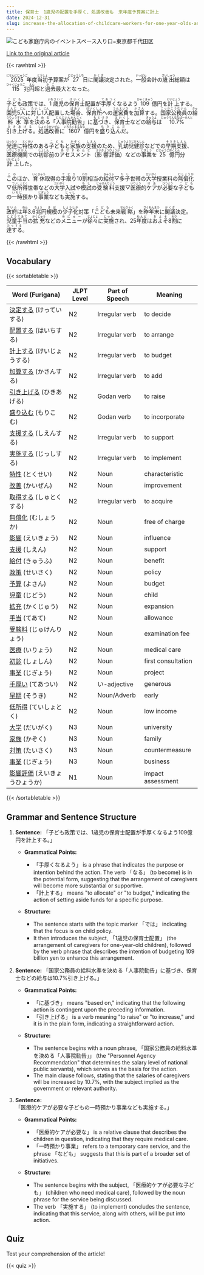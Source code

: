 ```yaml
---
title: 保育士　1歳児の配置を手厚く、処遇改善も　来年度予算案に計上
date: 2024-12-31
slug: increase-the-allocation-of-childcare-workers-for-one-year-olds-and-improve-their-treatment-this-will-be-included-in-the-budget-proposal-for-the-next-fiscal-year
---
```


![こども家庭庁内のイベントスペース入り口=東京都千代田区](https://www.asahicom.jp/imgopt/img/86bb7364f4/comm_L/AS20241227002018.jpg "こども家庭庁内のイベントスペース入り口=東京都千代田区")

[Link to the original article](https://asahi.com/articles/ASSDW153ZSDWUTFL01JM.html?iref=pc_edu_top__n)

{{< rawhtml >}}
<p><ruby>2025<rt>にせんにじゅうご</rt></ruby>年度<ruby>当初<rt>とうしょ</rt></ruby>予算案が<ruby>27<rt>にじゅうしち</rt></ruby>日に<ruby>閣議<rt>かくぎ</rt></ruby>決定された。<ruby>一般<rt>いっぱん</rt></ruby>会計の<ruby>歳出<rt>さいしゅつ</rt></ruby>総額は<ruby>115<rt>ひゃくじゅうご</rt></ruby>兆<ruby>円<rt>えん</rt></ruby>超と<ruby>過去<rt>かこ</rt></ruby>最大となった。</p>

<p><ruby>子ども<rt>こども</rt></ruby>政策では、<ruby>1<rt>いち</rt></ruby><ruby>歳児<rt>さいじ</rt></ruby>の<ruby>保育士<rt>ほいくし</rt></ruby>配置が<ruby>手厚く<rt>てあつく</rt></ruby>なるよう<ruby>109<rt>ひゃくきゅう</rt></ruby>億円を<ruby>計上<rt>けいじょう</rt></ruby>する。<ruby>園児<rt>えんじ</rt></ruby>5<ruby>人<rt>にん</rt></ruby>に<ruby>対し<rt>たいし</rt></ruby>1<ruby>人<rt>にん</rt></ruby>配置した<ruby>場合<rt>ばあい</rt></ruby>、<ruby>保育所<rt>ほいくしょ</rt></ruby>への<ruby>運営費<rt>うんえいひ</rt></ruby>を<ruby>加算<rt>かさん</rt></ruby>する。<ruby>国家公務員<rt>こっかこうむいん</rt></ruby>の<ruby>給料水準<rt>きゅうりょうすいじゅん</rt></ruby>を<ruby>決める<rt>きめる</rt></ruby>「<ruby>人事院勧告<rt>じんじいんかんこく</rt></ruby>」に<ruby>基づき<rt>もとづき</rt></ruby>、<ruby>保育士<rt>ほいくし</rt></ruby>などの<ruby>給与<rt>きゅうよ</rt></ruby>は<ruby>10.7%<rt>じゅうてんななぱーせんと</rt></ruby><ruby>引き上げる<rt>ひきあげる</rt></ruby>。<ruby>処遇改善<rt>しょぐうかいぜん</rt></ruby>に<ruby>1607<rt>いちろくまるなな</rt></ruby>億円を<ruby>盛り込んだ<rt>もりこんだ</rt></ruby>。</p>

<p><ruby>発達<rt>はったつ</rt></ruby>に<ruby>特性<rt>とくせい</rt></ruby>のある<ruby>子ども<rt>こども</rt></ruby>と<ruby>家族<rt>かぞく</rt></ruby>の<ruby>支援<rt>しえん</rt></ruby>のため、<ruby>乳幼児<rt>にゅうようじ</rt></ruby><ruby>健診<rt>けんしん</rt></ruby>などでの<ruby>早期<rt>そうき</rt></ruby><ruby>支援<rt>しえん</rt></ruby>、<ruby>医療<rt>いりょう</rt></ruby><ruby>機関<rt>きかん</rt></ruby>での<ruby>初診<rt>しょしん</rt></ruby>前の<ruby>アセスメント<rt>あせすめんと</rt></ruby>（<ruby>影響<rt>えいきょう</rt></ruby><ruby>評価<rt>ひょうか</rt></ruby>）などの<ruby>事業<rt>じぎょう</rt></ruby>を<ruby>25<rt>にじゅうご</rt></ruby><ruby>億円<rt>おくえん</rt></ruby>分<ruby>計上<rt>けいじょう</rt></ruby>した。</p>

<p><ruby>この<rt>この</rt></ruby>ほか、<ruby>育休<rt>いくきゅう</rt></ruby>取得の<ruby>手取り<rt>てどり</rt></ruby>10<ruby>割<rt>わり</rt></ruby>相当の<ruby>給付<rt>きゅうふ</rt></ruby>▽<ruby>多子<rt>たし</rt></ruby>世帯の<ruby>大学<rt>だいがく</rt></ruby>授業料の<ruby>無償化<rt>むしょうか</rt></ruby>▽<ruby>低所得<rt>ていしょとく</rt></ruby>世帯などの<ruby>大学<rt>だいがく</rt></ruby>入試や<ruby>模試<rt>もし</rt></ruby>の<ruby>受験料<rt>じゅけんりょう</rt></ruby>支援▽<ruby>医療<rt>いりょう</rt></ruby>的<ruby>ケア<rt>けあ</rt></ruby>が<ruby>必要<rt>ひつよう</rt></ruby>な<ruby>子ども<rt>こども</rt></ruby>の<ruby>一時<rt>いちじ</rt></ruby>預かり<ruby>事業<rt>じぎょう</rt></ruby>なども<ruby>実施<rt>じっし</rt></ruby>する。</p>

<p><ruby>政府<rt>せいふ</rt></ruby>は<ruby>年<rt>ねん</rt></ruby>3.6<ruby>兆<rt>ちょう</rt></ruby>円<ruby>規模<rt>きぼ</rt></ruby>の<ruby>少子化<rt>しょうしか</rt></ruby>対策「<ruby>こども<rt>こども</rt></ruby>未来<ruby>戦略<rt>せんりゃく</rt></ruby>」を<ruby>昨年末<rt>さくねんまつ</rt></ruby>に<ruby>閣議<rt>かくぎ</rt></ruby>決定。<ruby>児童手当<rt>じどうてあて</rt></ruby>の<ruby>拡充<rt>かくじゅう</rt></ruby>などの<ruby>メニュー<rt>めにゅー</rt></ruby>が<ruby>徐々<rt>じょじょ</rt></ruby>に<ruby>実施<rt>じっし</rt></ruby>され、25<ruby>年度<rt>ねんど</rt></ruby>は<ruby>およそ<rt>およそ</rt></ruby>8<ruby>割<rt>わり</rt></ruby>に<ruby>達する<rt>たっする</rt></ruby>。</p>
{{< /rawhtml >}}

## Vocabulary


{{< sortabletable >}}

| Word (Furigana)         | JLPT Level | Part of Speech         | Meaning                     |
|-------------------------|------------|-------------------------|-----------------------------|
|[決定する](https://jisho.org/search/%E6%B1%BA%E5%AE%9A%E3%81%99%E3%82%8B) (けっていする)| N2         | Irregular verb          | to decide                   |
|[配置する](https://jisho.org/search/%E9%85%8D%E7%BD%AE%E3%81%99%E3%82%8B) (はいちする)| N2         | Irregular verb          | to arrange                  |
|[計上する](https://jisho.org/search/%E8%A8%88%E4%B8%8A%E3%81%99%E3%82%8B) (けいじょうする)| N2         | Irregular verb          | to budget                   |
|[加算する](https://jisho.org/search/%E5%8A%A0%E7%AE%97%E3%81%99%E3%82%8B) (かさんする)| N2         | Irregular verb          | to add                      |
|[引き上げる](https://jisho.org/search/%E5%BC%95%E3%81%8D%E4%B8%8A%E3%81%92%E3%82%8B) (ひきあげる)| N2         | Godan verb              | to raise                    |
|[盛り込む](https://jisho.org/search/%E7%9B%9B%E3%82%8A%E8%BE%BC%E3%82%80) (もりこむ)| N2         | Godan verb              | to incorporate              |
|[支援する](https://jisho.org/search/%E6%94%AF%E6%8F%B4%E3%81%99%E3%82%8B) (しえんする)| N2         | Irregular verb          | to support                  |
|[実施する](https://jisho.org/search/%E5%AE%9F%E6%96%BD%E3%81%99%E3%82%8B) (じっしする)| N2         | Irregular verb          | to implement                |
|[特性](https://jisho.org/search/%E7%89%B9%E6%80%A7) (とくせい)| N2         | Noun                    | characteristic              |
|[改善](https://jisho.org/search/%E6%94%B9%E5%96%84) (かいぜん)| N2         | Noun                    | improvement                 |
|[取得する](https://jisho.org/search/%E5%8F%96%E5%BE%97%E3%81%99%E3%82%8B) (しゅとくする)| N2         | Irregular verb          | to acquire                  |
|[無償化](https://jisho.org/search/%E7%84%A1%E5%84%9F%E5%8C%96) (むしょうか)| N2         | Noun                    | free of charge              |
|[影響](https://jisho.org/search/%E5%BD%B1%E9%9F%BF) (えいきょう)| N2         | Noun                    | influence                   |
|[支援](https://jisho.org/search/%E6%94%AF%E6%8F%B4) (しえん)| N2         | Noun                    | support                     |
|[給付](https://jisho.org/search/%E7%B5%A6%E4%BB%98) (きゅうふ)| N2         | Noun                    | benefit                     |
|[政策](https://jisho.org/search/%E6%94%BF%E7%AD%96) (せいさく)| N2         | Noun                    | policy                      |
|[予算](https://jisho.org/search/%E4%BA%88%E7%AE%97) (よさん)| N2         | Noun                    | budget                      |
|[児童](https://jisho.org/search/%E5%85%90%E7%AB%A5) (じどう)| N2         | Noun                    | child                       |
|[拡充](https://jisho.org/search/%E6%8B%A1%E5%85%85) (かくじゅう)| N2         | Noun                    | expansion                   |
|[手当](https://jisho.org/search/%E6%89%8B%E5%BD%93) (てあて)| N2         | Noun                    | allowance                   |
|[受験料](https://jisho.org/search/%E5%8F%97%E9%A8%93%E6%96%99) (じゅけんりょう)| N2         | Noun                    | examination fee             |
|[医療](https://jisho.org/search/%E5%8C%BB%E7%99%82) (いりょう)| N2         | Noun                    | medical care                |
|[初診](https://jisho.org/search/%E5%88%9D%E8%A8%BA) (しょしん)| N2         | Noun                    | first consultation          |
|[事業](https://jisho.org/search/%E4%BA%8B%E6%A5%AD) (じぎょう)| N2         | Noun                    | project                     |
|[手厚い](https://jisho.org/search/%E6%89%8B%E5%8E%9A%E3%81%84) (てあつい)| N2         | い-adjective            | generous                    |
|[早期](https://jisho.org/search/%E6%97%A9%E6%9C%9F) (そうき)| N2         | Noun/Adverb             | early                       |
|[低所得](https://jisho.org/search/%E4%BD%8E%E6%89%80%E5%BE%97) (ていしょとく)| N2         | Noun                    | low income                  |
|[大学](https://jisho.org/search/%E5%A4%A7%E5%AD%A6) (だいがく)| N3         | Noun                    | university                  |
|[家族](https://jisho.org/search/%E5%AE%B6%E6%97%8F) (かぞく)| N3         | Noun                    | family                      |
|[対策](https://jisho.org/search/%E5%AF%BE%E7%AD%96) (たいさく)| N3         | Noun                    | countermeasure              |
|[事業](https://jisho.org/search/%E4%BA%8B%E6%A5%AD) (じぎょう)| N3         | Noun                    | business                    |
|[影響評価](https://jisho.org/search/%E5%BD%B1%E9%9F%BF%E8%A9%95%E4%BE%A1) (えいきょうひょうか)| N1 | Noun                    | impact assessment           |

{{< /sortabletable >}}


## Grammar and Sentence Structure

1. **Sentence:** 「子ども政策では、1歳児の保育士配置が手厚くなるよう109億円を計上する。」

   - **Grammatical Points:** 
     - 「手厚くなるよう」 is a phrase that indicates the purpose or intention behind the action. The verb 「なる」 (to become) is in the potential form, suggesting that the arrangement of caregivers will become more substantial or supportive.
     - 「計上する」 means "to allocate" or "to budget," indicating the action of setting aside funds for a specific purpose.

   - **Structure:** 
     - The sentence starts with the topic marker 「では」 indicating that the focus is on child policy. 
     - It then introduces the subject, 「1歳児の保育士配置」 (the arrangement of caregivers for one-year-old children), followed by the verb phrase that describes the intention of budgeting 109 billion yen to enhance this arrangement.

2. **Sentence:** 「国家公務員の給料水準を決める「人事院勧告」に基づき、保育士などの給与は10.7%引き上げる。」

   - **Grammatical Points:** 
     - 「に基づき」 means "based on," indicating that the following action is contingent upon the preceding information.
     - 「引き上げる」 is a verb meaning "to raise" or "to increase," and it is in the plain form, indicating a straightforward action.

   - **Structure:** 
     - The sentence begins with a noun phrase, 「国家公務員の給料水準を決める「人事院勧告」」 (the "Personnel Agency Recommendation" that determines the salary level of national public servants), which serves as the basis for the action.
     - The main clause follows, stating that the salaries of caregivers will be increased by 10.7%, with the subject implied as the government or relevant authority.

3. **Sentence:** 「医療的ケアが必要な子どもの一時預かり事業なども実施する。」

   - **Grammatical Points:** 
     - 「医療的ケアが必要な」 is a relative clause that describes the children in question, indicating that they require medical care.
     - 「一時預かり事業」 refers to a temporary care service, and the phrase 「なども」 suggests that this is part of a broader set of initiatives.

   - **Structure:** 
     - The sentence begins with the subject, 「医療的ケアが必要な子ども」 (children who need medical care), followed by the noun phrase for the service being discussed.
     - The verb 「実施する」 (to implement) concludes the sentence, indicating that this service, along with others, will be put into action.

## Quiz

Test your comprehension of the article!

{{< quiz >}}